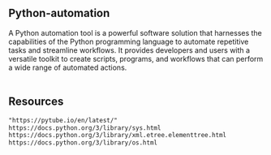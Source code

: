 ## Python-automation
A Python automation tool is a powerful software solution that harnesses the capabilities of the Python programming language to automate repetitive tasks and streamline workflows. It provides developers and users with a versatile toolkit to create scripts, programs, and workflows that can perform a wide range of automated actions. <br><br>

## Resources
```html
"https://pytube.io/en/latest/"
https://docs.python.org/3/library/sys.html
https://docs.python.org/3/library/xml.etree.elementtree.html
https://docs.python.org/3/library/os.html
```
